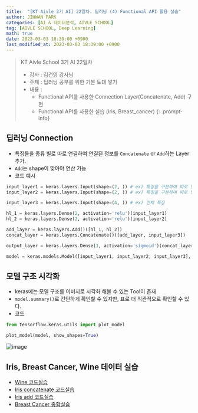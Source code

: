 ```yaml
---
title:  "[KT Aivle 3기 AI] 22일차. 딥러닝 (4) Functional API 활용 실습"
author: JIHWAN PARK
categories: [AI & 데이터분석, AIVLE SCHOOL]
tag: [AIVLE SCHOOL, Deep Learning]
math: true
date: 2023-03-03 18:30:00 +0900
last_modified_at: 2023-03-03 18:39:00 +0900
---
```

> KT Aivle School 3기 AI 22일차 
> - 강사 : 김건영 강사님
> - 주제 : 딥러닝 공부를 위한 기본 토대 쌓기
> - 내용 :
>   - Functional API를 사용한 Connection Layer(Concatenate, Add) 구현
>   - Functional API를 사용한 실습 (Iris, Breast_cancer)
{: .prompt-info}

## 딥러닝 Connection
- 특징들을 종류 별로 따로 연결하여 연결된 정보를 `Concatenate` or `Add`하는 Layer 추가.
- `Add`는 shape이 맞아야 연산 가능
- 코드 예시

```python
input_layer1 = keras.layers.Input(shape=(2, )) # ex) 특징을 구분하여 따로 넣어줌
input_layer2 = keras.layers.Input(shape=(2, )) # ex) 특징을 구분하여 따로 넣어줌

input_layer3 = keras.layers.Input(shape=(4, )) # ex) 전체 특징

hl_1 = keras.layers.Dense(2, activation='relu')(input_layer1)
hl_2 = keras.layers.Dense(2, activation='relu')(input_layer2)

add_layer = keras.layers.Add()([hl_1, hl_2])
concat_layer = keras.layers.Concatenate()([add_layer, input_layer3])

output_layer = keras.layers.Dense(1, activation='sigmoid')(concat_layer)

model = keras.models.Model([input_layer1, input_layer2, input_layer3], output_layer)
```

## 모델 구조 시각화
- keras에는 모델 구조를 이미지로 시각화 해볼 수 있는 Tool이 존재
- `model.summary()`로 간단하게 확인할 수 있지만, 표로 더 직관적으로 확인할 수 있다.
- 코드

```python
from tensorflow.keras.utils import plot_model

plot_model(model, show_shapes=True)
```
![image](https://user-images.githubusercontent.com/76936390/222691703-f1575fd7-8b1e-46d8-a917-398d1bd891c8.png)


## Iris, Breast Cancer, Wine 데이터 실습
- <a href='https://github.com/Jihwan98/aivle_school/blob/main/2023.02.27_%EB%94%A5%EB%9F%AC%EB%8B%9D_%EC%8B%A4%EC%8A%B5%EC%9E%90%EB%A3%8C/2023-03-03.ipynb' target='_blank'>Wine 코드실습</a>
- <a href='https://github.com/Jihwan98/aivle_school/blob/main/2023.02.27_%EB%94%A5%EB%9F%AC%EB%8B%9D_%EC%8B%A4%EC%8A%B5%EC%9E%90%EB%A3%8C/3_1_iris_connection_I.ipynb' target='_blank'>Iris concatenate 코드실습</a>
- <a href='https://github.com/Jihwan98/aivle_school/blob/main/2023.02.27_%EB%94%A5%EB%9F%AC%EB%8B%9D_%EC%8B%A4%EC%8A%B5%EC%9E%90%EB%A3%8C/3_2_iris_connection_II.ipynb' target='_blank'>Iris add 코드실습</a>
- <a href='https://github.com/Jihwan98/aivle_school/blob/main/2023.02.27_%EB%94%A5%EB%9F%AC%EB%8B%9D_%EC%8B%A4%EC%8A%B5%EC%9E%90%EB%A3%8C/3_3_Breast_cancer.ipynb' target='_blank'>Breast Cancer 종합실습</a>
